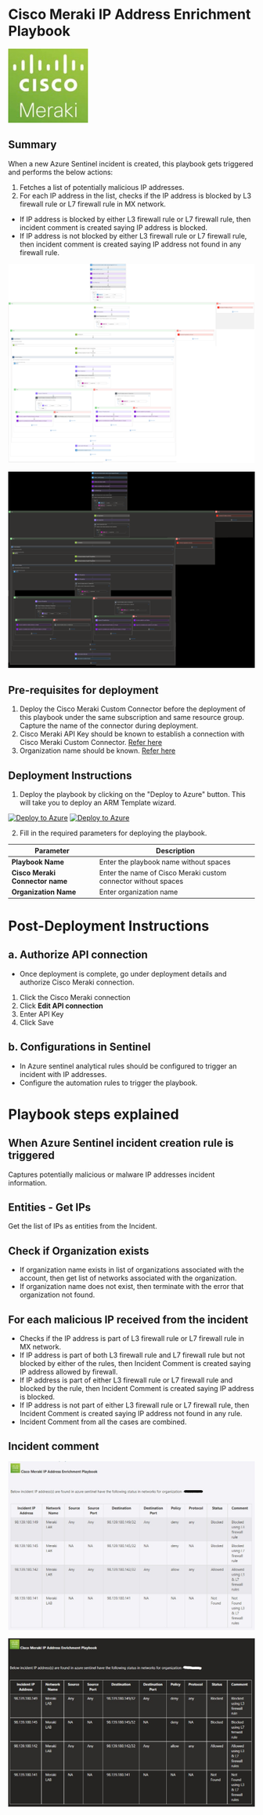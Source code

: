 # Cisco Meraki IP Address Enrichment Playbook

![meraki](../../Connector/MerakiConnector/logo.jpg)

## Summary
 When a new Azure Sentinel incident is created, this playbook gets triggered and performs the below actions:
 1. Fetches a list of potentially malicious IP addresses.
 2. For each IP address in the list, checks if the IP address is blocked by L3 firewall rule or L7 firewall rule in MX network.
  - If IP address is blocked by either L3 firewall rule or L7 firewall rule, then incident comment is created saying IP address is blocked.
  - If IP address is not blocked by either L3 firewall rule or L7 firewall rule, then incident comment is created saying IP address not found in any firewall rule.

![Meraki](./Images/PlaybookDesignerLight.jpg)

![Meraki](./Images/PlaybookDesignerDark.jpg)


 ## Pre-requisites for deployment
1. Deploy the Cisco Meraki Custom Connector before the deployment of this playbook under the same subscription and same resource group. Capture the name of the connector during deployment.
2. Cisco Meraki API Key should be known to establish a connection with Cisco Meraki Custom Connector. [Refer here](https://developer.cisco.com/meraki/api-v1/#!getting-started/authorization)
3. Organization name should be known. [Refer here](https://developer.cisco.com/meraki/api-v1/#!getting-started/find-your-organization-id) 


 ## Deployment Instructions
 1. Deploy the playbook by clicking on the "Deploy to Azure" button. This will take you to deploy an ARM Template wizard.

 [![Deploy to Azure](https://aka.ms/deploytoazurebutton)](https://portal.azure.com/#create/Microsoft.Template/uri/https%3A%2Fdev.azure.com/SentinelAccenture/_git/Sentinel-Accenture%20Logic%20Apps%20connectors?path=%2FPlaybooks%2FMeraki-IP-Address-Enrichment%2Fazuredeploy.json&version=GBCiscoMeraki)  [![Deploy to Azure](https://aka.ms/deploytoazuregovbutton)](https://portal.azure.com/#create/Microsoft.Template/uri/https%3A%2Fdev.azure.com/SentinelAccenture/_git/Sentinel-Accenture%20Logic%20Apps%20connectors?path=%2FPlaybooks%2FMeraki-IP-Address-Enrichment%2Fazuredeploy.json&version=GBCiscoMeraki)  
  
 2. Fill in the required parameters for deploying the playbook.

 | Parameter  | Description |
| ------------- | ------------- |
| **Playbook Name** | Enter the playbook name without spaces |
| **Cisco Meraki Connector name** | Enter the name of Cisco Meraki custom connector without spaces |
| **Organization Name** | Enter organization name |


# Post-Deployment Instructions 
## a. Authorize API connection
* Once deployment is complete, go under deployment details and authorize Cisco Meraki connection. 
1.  Click the Cisco Meraki connection
2.  Click **Edit API connection**
3.  Enter API Key
4.  Click Save

## b. Configurations in Sentinel
- In Azure sentinel analytical rules should be configured to trigger an incident with IP addresses. 
- Configure the automation rules to trigger the playbook.


# Playbook steps explained
## When Azure Sentinel incident creation rule is triggered
  Captures potentially malicious or malware IP addresses incident information.

## Entities - Get IPs
Get the list of IPs as entities from the Incident.

## Check if Organization exists
 *  If organization name exists in list of organizations associated with the account, then get list of networks associated with the organization. 
 *  If organization name does not exist, then terminate with the error that organization not found.

## For each malicious IP received from the incident
 - Checks if the IP address is part of L3 firewall rule or L7 firewall rule in MX network.
  - If IP address is part of both L3 firewall rule and L7 firewall rule but not blocked by either of the rules, then Incident Comment is created saying IP address allowed by firewall.
  - If IP address is part of either L3 firewall rule or L7 firewall rule and blocked by the rule, then Incident Comment is created saying IP address is blocked.
  - If IP address is not part of either L3 firewall rule or L7 firewall rule, then Incident Comment is created saying IP address not found in any rule.
  - Incident Comment from all the cases are combined.

## Incident comment 
![meraki](./Images/IncidentCommentLight.jpg)

![meraki](./Images/IncidentCommentDark.jpg)